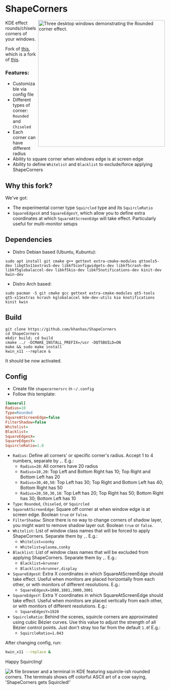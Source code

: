 # ShapeCorners
<img src="https://i.imgur.com/H9nuCv8.png" alt="Three desktop windows demonstrating the Rounded corner effect." align="right" width="400px">
KDE effect rounds/chisels corners of your windows.

Fork of [this](https://github.com/khanhas/ShapeCorners), which is a fork of [this](https://sourceforge.net/projects/shapecorners/).

### Features:
- Customizable via config file
- Different types of corner: `Rounded` and `Chiseled`
- Each corner can have different radius
- Ability to square corner when windows edge is at screen edge
- Ability to define `Whitelist` and `Blacklist` to exclude/force applying ShapeCorners

## Why this fork?
We've got:
- The experimental corner type `Squircled` type and its `SquircleRatio`
- `SquareEdgesX` and `SquareEdgesY`, which allow you to define extra coordinates at which `SquareAtScreenEdge` will take effect. Particularly useful for multi-monitor setups

## Dependencies
- Distro Debian based (Ubuntu, Kubuntu):
```
sudo apt install git cmake g++ gettext extra-cmake-modules qttools5-dev libqt5x11extras5-dev libkf5configwidgets-dev libkf5crash-dev libkf5globalaccel-dev libkf5kio-dev libkf5notifications-dev kinit-dev kwin-dev 
```
- Distro Arch based:
```
sudo pacman -S git cmake gcc gettext extra-cmake-modules qt5-tools qt5-x11extras kcrash kglobalaccel kde-dev-utils kio knotifications kinit kwin
```

## Build
```
git clone https://github.com/khanhas/ShapeCorners
cd ShapeCorners
mkdir build; cd build
cmake ../ -DCMAKE_INSTALL_PREFIX=/usr -DQT5BUILD=ON
make && sudo make install
kwin_x11 --replace &
```

It should be now activated.

## Config
- Create file `shapecornersrc` in `~/.config`
- Follow this template:
```ini
[General]
Radius=10
Type=Rounded
SquareAtScreenEdge=false
FilterShadow=false
Whitelist=
Blacklist=
SquareEdgesX=
SquareEdgesY=
SquircleRatio=1.0
```

- `Radius`: Define all corners' or specific corner's radius. Accept 1 to 4 numbers, separate by `,`. E.g.:
    - `Radius=20`: All corners have 20 radius
    - `Radius=10,20`: Top Left and Bottom Right has 10; Top Right and Bottom Left has 20
    - `Radius=30,40,50`: Top Left has 30; Top Right and Bottom Left has 40; Bottom Right has 50
    - `Radius=20,50,30,10`: Top Left has 20; Top Right has 50; Bottom Right has 30; Bottom Left has 10
- `Type`: `Rounded`, `Chiseled`, or `Squircled`
- `SquareAtScreenEdge`: Square off corner at when window edge is at screen edge. Boolean `true` or `false`.
- `FilterShadow`: Since there is no way to change corners of shadow layer, you might want to remove shadow layer out. Boolean `true` or `false`.
- `Whitelist`: List of window class names that will be forced to apply ShapeCorners. Separate them by `,`. E.g.:
    - `Whitelist=conky`
    - `Whitelist=plasma,conky`
- `Blacklist`: List of window class names that will be excluded from applying ShapeCorners. Separate them by `,`. E.g.:
    - `Blacklist=krunner`
    - `Blacklist=krunner,display`
- `SquareEdgesX`: Extra X coordinates in which SquareAtScreenEdge should take effect. Useful when monitors are placed horizontally from each other, or with monitors of different resolutions. E.g.:
    - `SquareEdgesX=1080,1081,3000,3001`
- `SquareEdgesY`: Extra Y coordinates in which SquareAtScreenEdge should take effect. Useful when monitors are placed vertically from each other, or with monitors of different resolutions. E.g.:
    - `SquareEdgesY=1920`
- `SquircleRatio`: Behind the scenes, squircle corners are approximated using cubic Bézier curves. Use this value to adjust the strength of all Bézier control points. Just don't stray too far from the default `1.0`! E.g.:
  - `SquircleRatio=1.043`

After changing config, run:
```bash
kwin_x11 --replace &
```

Happy Squircling!

<img src="https://i.imgur.com/4e0VFku.png" alt="A file browser and a terminal in KDE featuring squircle-ish rounded corners. The terminals shows off colorful ASCII art of a cow saying, 'ShapeCorners gets Squircled!'">